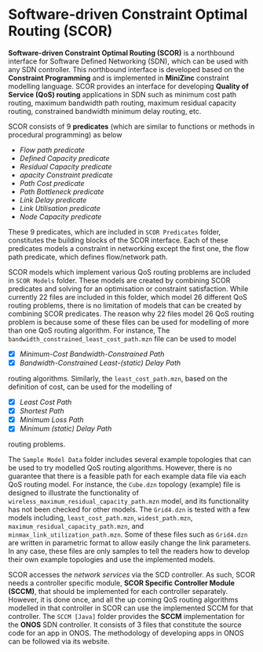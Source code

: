 # Software-driven Constraint Optimal Routing (SCOR)
**Software-driven Constraint Optimal Routing (SCOR)** is a northbound interface for Software Defined Networking (SDN), which can be used with any SDN controller.
This northbound interface is developed based on the **Constraint Programming** and is implemented in **MiniZinc** constraint modelling language.
SCOR provides an interface for developing **Quality of Service (QoS) routing** applications in SDN such as minimum cost path routing, maximum bandwidth path routing, maximum residual capacity routing, constrained bandwidth minimum delay routing, etc.

SCOR consists of 9 **predicates** (which are similar to functions or methods in procedural programming) as below
  - _Flow path predicate_
  - _Defined Capacity predicate_
  - _Residual Capacity predicate_
  - _apacity Constraint predicate_
  - _Path Cost predicate_
  - _Path Bottleneck predicate_
  - _Link Delay predicate_
  - _Link Utilisation predicate_
  - _Node Capacity predicate_
  
These 9 predicates, which are included in `SCOR Predicates` folder, constitutes the building blocks of the SCOR interface. Each of these predicates models a constraint in networking except the first one,  the flow path predicate, which defines flow/network path.

SCOR models which implement various QoS routing problems are included in `SCOR Models` folder. 
These models are created by combining SCOR predicates and solving for an optimisation or constraint satisfaction.
While currently 22 files are included in this folder, which model 26 different QoS routing problems, there is no
limitation of models that can be created by combining SCOR predicates. The reason why 22 files model 26
QoS routing problem is because some of these files can be used for modelling of more than one 
QoS routing algorithm. For instance, The `bandwidth_constrained_least_cost_path.mzn` file can be used to model
- [x] _Minimum-Cost Bandwidth-Constrained Path_ 
- [x] _Bandwidth-Constrained Least-(static) Delay Path_

routing algorithms. Similarly, the `least_cost_path.mzn`, 
based on the definition of cost, can be used for the modelling of
 - [x] _Least Cost Path_
 - [x] _Shortest Path_
 - [x] _Minimum Loss Path_
 - [x] _Minimum (static) Delay Path_
 
routing problems.

The `Sample Model Data` folder includes several example topologies that can be used to try modelled 
QoS routing algorithms. However, there is no guarantee that there is a feasible path for each example data file via 
each QoS routing model. For instance, the `Cube.dzn` topology (example) file is designed to illustrate
the functionality of `wireless_maximum_residual_capacity_path.mzn` model, and its 
functionality has not been checked for other models. The `Grid4.dzn` is tested with a few
models including, `least_cost_path.mzn`, `widest_path.mzn`, `maximum_residual_capacity_path.mzn`, and 
`minmax_link_utilization_path.mzn`. Some of these files such as `Grid4.dzn` are 
written in parametric format to allow easily change the link parameters. In any case, 
these files are only samples to tell the readers how to develop their own example topologies
and use the implemented models.

 SCOR accesses the _network services_ via the SCD controller. As such, SCOR needs a
 controller specific module, **SCOR Specific Controller Module (SCCM)**, that should be implemented for each controller separately.
 However, it is done once, and all the up coming QoS routing algorithms modelled in that 
 controller in SCOR can use the implemented SCCM for that controller. 
The `SCCM [Java]` folder provides the **SCCM** implementation for the **ONOS** SDN controller. 
It consists of 3 files that constitute the source code for an app in ONOS. 
The methodology of developing apps in ONOS can be followed via its website.   
         
  
  
